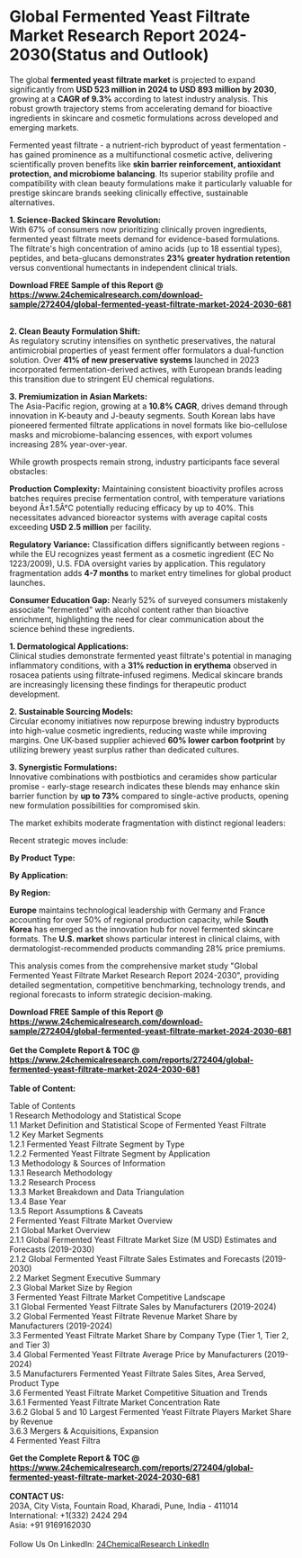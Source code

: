 <h1>Global Fermented Yeast Filtrate Market Research Report 2024-2030(Status and Outlook)</h1><p>The global <strong>fermented yeast filtrate market</strong> is projected to expand significantly from <strong>USD 523 million in 2024 to USD 893 million by 2030</strong>, growing at a <strong>CAGR of 9.3%</strong> according to latest industry analysis. This robust growth trajectory stems from accelerating demand for bioactive ingredients in skincare and cosmetic formulations across developed and emerging markets.</p><p>Fermented yeast filtrate - a nutrient-rich byproduct of yeast fermentation - has gained prominence as a multifunctional cosmetic active, delivering scientifically proven benefits like <strong>skin barrier reinforcement, antioxidant protection, and microbiome balancing</strong>. Its superior stability profile and compatibility with clean beauty formulations make it particularly valuable for prestige skincare brands seeking clinically effective, sustainable alternatives.</p><p><strong>1. Science-Backed Skincare Revolution:</strong><br>
With 67% of consumers now prioritizing clinically proven ingredients, fermented yeast filtrate meets demand for evidence-based formulations. The filtrate's high concentration of amino acids (up to 18 essential types), peptides, and beta-glucans demonstrates <strong>23% greater hydration retention</strong> versus conventional humectants in independent clinical trials.</p><div><b>Download FREE Sample of this Report @ 
            <a href="https://www.24chemicalresearch.com/download-sample/272404/global-fermented-yeast-filtrate-market-2024-2030-681">
            https://www.24chemicalresearch.com/download-sample/272404/global-fermented-yeast-filtrate-market-2024-2030-681</a></b></div><br><p><strong>2. Clean Beauty Formulation Shift:</strong><br>
As regulatory scrutiny intensifies on synthetic preservatives, the natural antimicrobial properties of yeast ferment offer formulators a dual-function solution. Over <strong>41% of new preservative systems</strong> launched in 2023 incorporated fermentation-derived actives, with European brands leading this transition due to stringent EU chemical regulations.</p><p><strong>3. Premiumization in Asian Markets:</strong><br>
The Asia-Pacific region, growing at a <strong>10.8% CAGR</strong>, drives demand through innovation in K-beauty and J-beauty segments. South Korean labs have pioneered fermented filtrate applications in novel formats like bio-cellulose masks and microbiome-balancing essences, with export volumes increasing 28% year-over-year.</p><p>While growth prospects remain strong, industry participants face several obstacles:</p><p><strong>Production Complexity:</strong> Maintaining consistent bioactivity profiles across batches requires precise fermentation control, with temperature variations beyond Â±1.5Â°C potentially reducing efficacy by up to 40%. This necessitates advanced bioreactor systems with average capital costs exceeding <strong>USD 2.5 million</strong> per facility.</p><p><strong>Regulatory Variance:</strong> Classification differs significantly between regions - while the EU recognizes yeast ferment as a cosmetic ingredient (EC No 1223/2009), U.S. FDA oversight varies by application. This regulatory fragmentation adds <strong>4-7 months</strong> to market entry timelines for global product launches.</p><p><strong>Consumer Education Gap:</strong> Nearly 52% of surveyed consumers mistakenly associate "fermented" with alcohol content rather than bioactive enrichment, highlighting the need for clear communication about the science behind these ingredients.</p><p><strong>1. Dermatological Applications:</strong><br>
Clinical studies demonstrate fermented yeast filtrate's potential in managing inflammatory conditions, with a <strong>31% reduction in erythema</strong> observed in rosacea patients using filtrate-infused regimens. Medical skincare brands are increasingly licensing these findings for therapeutic product development.</p><p><strong>2. Sustainable Sourcing Models:</strong><br>
Circular economy initiatives now repurpose brewing industry byproducts into high-value cosmetic ingredients, reducing waste while improving margins. One UK-based supplier achieved <strong>60% lower carbon footprint</strong> by utilizing brewery yeast surplus rather than dedicated cultures.</p><p><strong>3. Synergistic Formulations:</strong><br>
Innovative combinations with postbiotics and ceramides show particular promise - early-stage research indicates these blends may enhance skin barrier function by <strong>up to 73%</strong> compared to single-active products, opening new formulation possibilities for compromised skin.</p><p>The market exhibits moderate fragmentation with distinct regional leaders:</p><p>Recent strategic moves include:</p><p><strong>By Product Type:</strong></p><p><strong>By Application:</strong></p><p><strong>By Region:</strong></p><p><strong>Europe</strong> maintains technological leadership with Germany and France accounting for over 50% of regional production capacity, while <strong>South Korea</strong> has emerged as the innovation hub for novel fermented skincare formats. The <strong>U.S. market</strong> shows particular interest in clinical claims, with dermatologist-recommended products commanding 28% price premiums.</p><p>This analysis comes from the comprehensive market study "Global Fermented Yeast Filtrate Market Research Report 2024-2030", providing
detailed segmentation, competitive benchmarking, technology trends, and regional forecasts to inform strategic decision-making.</p><div><b>Download FREE Sample of this Report @ 
            <a href="https://www.24chemicalresearch.com/download-sample/272404/global-fermented-yeast-filtrate-market-2024-2030-681">
            https://www.24chemicalresearch.com/download-sample/272404/global-fermented-yeast-filtrate-market-2024-2030-681</a></b></div><br><div><b>Get the Complete Report & TOC @ 
            <a href="https://www.24chemicalresearch.com/reports/272404/global-fermented-yeast-filtrate-market-2024-2030-681">
            https://www.24chemicalresearch.com/reports/272404/global-fermented-yeast-filtrate-market-2024-2030-681</a></b></div><br>
            <b>Table of Content:</b><p>Table of Contents<br />
1 Research Methodology and Statistical Scope<br />
1.1 Market Definition and Statistical Scope of Fermented Yeast Filtrate<br />
1.2 Key Market Segments<br />
1.2.1 Fermented Yeast Filtrate Segment by Type<br />
1.2.2 Fermented Yeast Filtrate Segment by Application<br />
1.3 Methodology & Sources of Information<br />
1.3.1 Research Methodology<br />
1.3.2 Research Process<br />
1.3.3 Market Breakdown and Data Triangulation<br />
1.3.4 Base Year<br />
1.3.5 Report Assumptions & Caveats<br />
2 Fermented Yeast Filtrate Market Overview<br />
2.1 Global Market Overview<br />
2.1.1 Global Fermented Yeast Filtrate Market Size (M USD) Estimates and Forecasts (2019-2030)<br />
2.1.2 Global Fermented Yeast Filtrate Sales Estimates and Forecasts (2019-2030)<br />
2.2 Market Segment Executive Summary<br />
2.3 Global Market Size by Region<br />
3 Fermented Yeast Filtrate Market Competitive Landscape<br />
3.1 Global Fermented Yeast Filtrate Sales by Manufacturers (2019-2024)<br />
3.2 Global Fermented Yeast Filtrate Revenue Market Share by Manufacturers (2019-2024)<br />
3.3 Fermented Yeast Filtrate Market Share by Company Type (Tier 1, Tier 2, and Tier 3)<br />
3.4 Global Fermented Yeast Filtrate Average Price by Manufacturers (2019-2024)<br />
3.5 Manufacturers Fermented Yeast Filtrate Sales Sites, Area Served, Product Type<br />
3.6 Fermented Yeast Filtrate Market Competitive Situation and Trends<br />
3.6.1 Fermented Yeast Filtrate Market Concentration Rate<br />
3.6.2 Global 5 and 10 Largest Fermented Yeast Filtrate Players Market Share by Revenue<br />
3.6.3 Mergers & Acquisitions, Expansion<br />
4 Fermented Yeast Filtra</p><div><b>Get the Complete Report & TOC @ 
            <a href="https://www.24chemicalresearch.com/reports/272404/global-fermented-yeast-filtrate-market-2024-2030-681">
            https://www.24chemicalresearch.com/reports/272404/global-fermented-yeast-filtrate-market-2024-2030-681</a></b></div><br><b>CONTACT US:</b><br>
            203A, City Vista, Fountain Road, Kharadi, Pune, India - 411014<br>
            International: +1(332) 2424 294<br>
            Asia: +91 9169162030 <br><br>
            Follow Us On LinkedIn: <a href="https://www.linkedin.com/company/24chemicalresearch/">24ChemicalResearch LinkedIn</a>